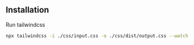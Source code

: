 ## Installation

Run tailwindcss

```bash
npx tailwindcss -i ./css/input.css -o ./css/dist/output.css --watch
```
